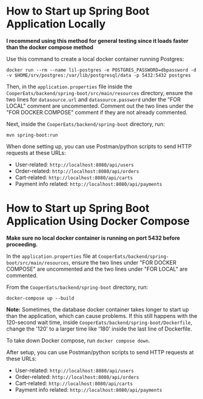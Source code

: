 # How to Start up Spring Boot Application Locally
**I recommend using this method for general testing since it loads faster than the docker compose method**

Use this command to create a local docker container running Postgres:

`docker run --rm --name lil-postgres -e POSTGRES_PASSWORD=dbpassword -d -v $HOME/srv/postgres:/var/lib/postgresql/data -p 5432:5432 postgres`


Then, in the `application.properties` file inside the `CooperEats/backend/spring-boot/src/main/resources` directory, ensure the two lines for `datasource.url` and `datasource.password` under the "FOR LOCAL" comment are uncommented. Comment out the two lines under the "FOR DOCKER COMPOSE" comment if they are not already commented.

Next, inside the `CooperEats/backend/spring-boot` directory, run:

`mvn spring-boot:run`


When done setting up, you can use Postman/python scripts to send HTTP requests at these URLs:

- User-related: `http://localhost:8080/api/users`
- Order-related: `http://localhost:8080/api/orders`
- Cart-related: `http://localhost:8080/api/carts`
- Payment info related: `http://localhost:8080/api/payments`

# How to Start up Spring Boot Application Using Docker Compose

**Make sure no local docker container is running on port 5432 before proceeding.**

In the `application.properties` file at `CooperEats/backend/spring-boot/src/main/resources`, ensure the two lines under "FOR DOCKER COMPOSE" are uncommented and the two lines under "FOR LOCAL" are commented.

From the `CooperEats/backend/spring-boot` directory, run:

`docker-compose up --build`


**Note:** Sometimes, the database docker container takes longer to start up than the application, which can cause problems. If this still happens with the 120-second wait time, inside `CooperEats/backend/spring-boot/Dockerfile`, change the '120' to a larger time like '180' inside the last line of Dockerfile.

To take down Docker compose, run `docker compose down`.

After setup, you can use Postman/python scripts to send HTTP requests at these URLs:

- User-related: `http://localhost:8080/api/users`
- Order-related: `http://localhost:8080/api/orders`
- Cart-related: `http://localhost:8080/api/carts`
- Payment info related: `http://localhost:8080/api/payments`